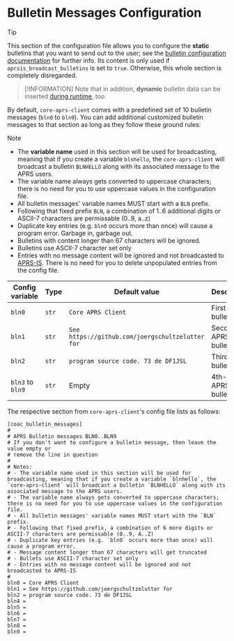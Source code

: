 # Bulletin Messages Configuration

> [!TIP]
> This section of the configuration file allows you to configure the __static__ bulletins that you want to send out to the user; see the [bulletin configuration documentation](config_bulletin) for further info. Its content is only used if `aprsis_broadcast_bulletins` is set to `true`. Otherwise, this whole section is completely disregarded.

> [!INFORMATION]
> Note that in addition, __dynamic__ bulletin data can be inserted [during runtime](/docs/coreaprsclient_class.md#use-of-dynamic-content-for-aprs-bulletins-additional-to-static-bulletin-content), too.

By default, `core-aprs-client` comes with a predefined set of 10 bulletin messages (`bln0` to `bln9`). You can add additional customized bulletin messages to that section as long as they follow these ground rules:

> [!NOTE]
> - The __variable name__ used in this section will be used for broadcasting, meaning that if you create a variable `blnhello`, the `core-aprs-client` will broadcast a bulletin `BLNHELLO` along with its associated message to the APRS users.
> - The variable name always gets converted to uppercase characters; there is no need for you to use uppercase values in the configuration file.
> - All bulletin messages' variable names MUST start with a `BLN` prefix. 
> - Following that fixed prefix `BLN`, a combination of 1..6 additional digits or ASCII-7 characters are permissable (0..9, a..z)
> - Duplicate key entries (e.g. `bln0` occurs more than once) will cause a program error. Garbage in, garbage out.
> - Bulletins with content longer than 67 characters will be ignored.
> - Bulletins use ASCII-7 character set only
> - Entries with no message content will be ignored and not broadcasted to [APRS-IS](https://aprs-is.net/). There is no need for you to delete unpopulated entries from the config file.

| Config variable  | Type  | Default value                                    | Description            |
|------------------|-------|--------------------------------------------------|------------------------|
| `bln0`           | `str` | `Core APRS Client`                               | First APRS bulletin    |
| `bln1`           | `str` | `See https://github.com/joergschultzelutter for` | Second APRS bulletin   |
| `bln2`           | `str` | `program source code. 73 de DF1JSL`              | Third APRS bulletin    |
| `bln3` to `bln9` | `str` | Empty                                            | 4th-10th APRS bulletin |

The respective section from `core-aprs-client`'s config file lists as follows:

```
[coac_bulletin_messages]
#
# APRS Bulletin messages BLN0..BLN9
# If you don't want to configure a bulletin message, then leave the value empty or
# remove the line in question
#
# Notes:
# - The variable name used in this section will be used for broadcasting, meaning that if you create a variable `blnhello`, the `core-aprs-client` will broadcast a bulletin `BLNHELLO` along with its associated message to the APRS users.
# - The variable name always gets converted to uppercase characters; there is no need for you to use uppercase values in the configuration file.
# - All bulletin messages' variable names MUST start with the `BLN` prefix. 
# - Following that fixed prefix, a combination of 6 more digits or ASCII-7 characters are permissable (0..9, A..Z)
# - Duplicate key entries (e.g. `bln0` occurs more than once) will cause a program error.
# - Message content longer than 67 characters will get truncated
# - Bullets use ASCII-7 character set only
# - Entries with no message content will be ignored and not broadcasted to APRS-IS
#
bln0 = Core APRS Client
bln1 = See https://github.com/joergschultzelutter for
bln2 = program source code. 73 de DF1JSL
bln4 =
bln5 =
bln6 =
bln7 =
bln8 =
bln9 =
```
